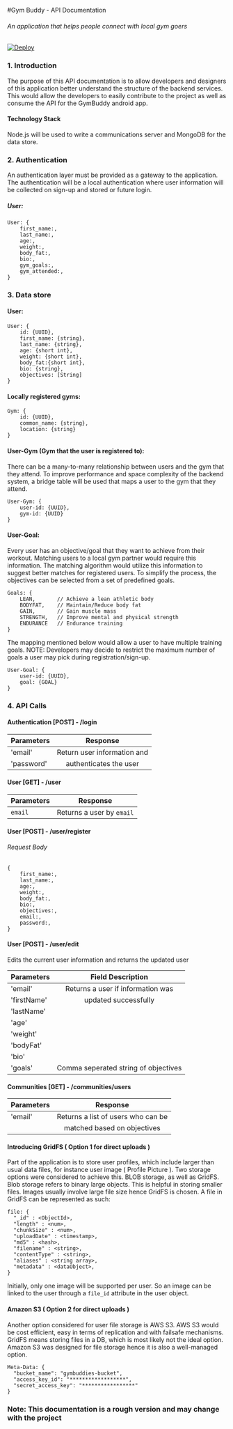 #Gym Buddy - API Documentation
###### An application that helps people connect with local gym goers

[![Deploy](https://www.herokucdn.com/deploy/button.svg)](https://heroku.com/deploy?template=https://github.com/acsant/GymBuddy)

### 1. Introduction
The purpose of this API documentation is to allow developers and designers of
this application better understand the structure of the backend services. This
would allow the developers to easily contribute to the project as well as
consume the API for the GymBuddy android app.

#### Technology Stack
Node.js will be used to write a communications server and MongoDB for the data store.

### 2. Authentication
An authentication layer must be provided as a gateway to the application. The authentication will be a local authentication where user information will be collected on sign-up and stored or future login.
##### User:
```
User: {
	first_name:,
	last_name:,
	age:,
	weight:,
	body_fat:,
	bio:,
	gym_goals:,
	gym_attended:,
}
```
### 3. Data store
#### User:
```
User: {
	id: {UUID},
	first_name: {string},
	last_name: {string},
	age: {short int},
	weight: {short int},
	body_fat:{short int},
	bio: {string},
  	objectives: [String]
}
```

#### Locally registered gyms:
```
Gym: {
	id: {UUID},
	common_name: {string},
	location: {string}
}
```

#### User-Gym (Gym that the user is registered to):
There can be a many-to-many relationship between users and the gym that they attend. To improve performance and space complexity of the backend system, a bridge table will be used that maps a user to the gym that they attend.

```
User-Gym: {
	user-id: {UUID},
	gym-id: {UUID}
}
```

#### User-Goal:
Every user has an objective/goal that they want to achieve from their workout. Matching users to a local gym partner would require this information. The matching algorithm would utilize this information to suggest better matches for registered users. To simplify the process, the objectives can be selected from a set of predefined goals.
```
Goals: {
	LEAN, 		// Achieve a lean athletic body
	BODYFAT, 	// Maintain/Reduce body fat
	GAIN, 		// Gain muscle mass
	STRENGTH,	// Improve mental and physical strength
	ENDURANCE	// Endurance training
}
```

The mapping mentioned below would allow a user to have multiple training goals. NOTE: Developers may decide to restrict the maximum number of goals a user may pick during registration/sign-up.

```
User-Goal: {
	user-id: {UUID},
	goal: {GOAL}
}
```

### 4. API Calls

#### Authentication [POST] - /login

| Parameters | Response 	 						|
|:-----------|:------------------------------------:|
|'email'     | Return user information and          |
|'password'  | authenticates the user               |

#### User [GET] - /user

| Parameters | Response                            |
|:-----------|:-----------------------------------:|
|`email`     |Returns a user by `email`            |


#### User [POST] - /user/register
###### Request Body
```
{
	first_name:,
  	last_name:,
  	age:,
  	weight:,
  	body_fat:,
  	bio:,
  	objectives:,
 	email:,
	password:,
}
```

#### User [POST] - /user/edit

Edits the current user information and returns the updated
user

| Parameters | Field Description	        		|
|:-----------|:------------------------------------:|
|'email'     | Returns a user if information was    |
|'firstName' | updated successfully                 |
|'lastName'  |                                      |
|'age'		 |										|
|'weight'	 |										|
|'bodyFat'	 |										|
|'bio'		 |										|
|'goals'	 | Comma seperated string of objectives	|

#### Communities [GET] - /communities/users
| Parameters | Response                             |
|:-----------|:------------------------------------:|
|'email'	 | Returns a list of users who can be 	|
|			 | matched based on objectives			|

#### Introducing GridFS ( Option 1 for direct uploads )
Part of the application is to store user profiles, which include larger than usual data files, for instance user image ( Profile Picture ). Two storage options were considered to achieve this. BLOB storage, as well as GridFS. Blob storage refers to binary large objects. This is helpful in storing smaller files. Images usually involve large file size hence GridFS is chosen. A file in GridFS can be represented as such:

```
file: {
  "_id" : <ObjectId>,
  "length" : <num>,
  "chunkSize" : <num>,
  "uploadDate" : <timestamp>,
  "md5" : <hash>,
  "filename" : <string>,
  "contentType" : <string>,
  "aliases" : <string array>,
  "metadata" : <dataObject>,
}
```

Initially, only one image will be supported per user. So an image can be linked to the user through a `file_id` attribute in the user object.

#### Amazon S3 ( Option 2 for direct uploads )
Another option considered for user file storage is AWS S3. AWS S3 would be cost
efficient, easy in terms of replication and with failsafe mechanisms. GridFS means storing files in a DB, which is most likely not the ideal option. Amazon S3 was designed for file storage hence it is also a well-managed option.

```
Meta-Data: {
  "bucket_name": "gymbuddies-bucket",
  "access_key_id": "******************",
  "secret_access_key": "*****************"
}
```

### Note: This documentation is a rough version and may change with the project
